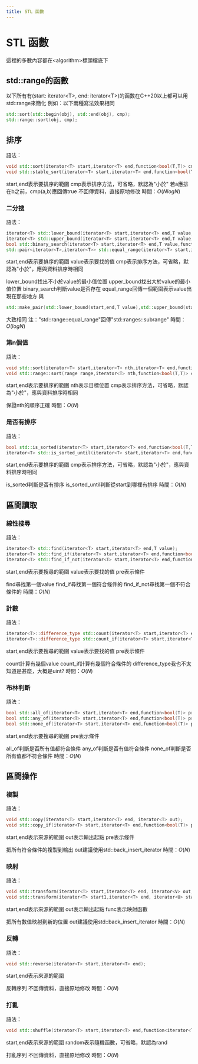 ```yaml
---
title: STL 函數
---
```

# STL 函數
這裡的多數內容都在\<algorithm\>標頭檔底下
## std::range的函數
以下所有有(start: iterator\<T\>, end: iterator\<T\>)的函數在C++20以上都可以用std::range來簡化
例如：以下兩種寫法效果相同
```cpp
std::sort(std::begin(obj), std::end(obj), cmp);
std::range::sort(obj, cmp);
```
## 排序
語法：
```cpp
void std::sort(iterator<T> start,iterator<T> end,function<bool(T,T)> cmp);
void std::stable_sort(iterator<T> start,iterator<T> end,function<bool(T,T)> cmp);
```
start,end表示要排序的範圍
cmp表示排序方法，可省略，默認為"小於"
若a應排在b之前，cmp(a,b)應回傳true
不回傳資料，直接原地修改
時間：$O(NlogN)$
### 二分搜
語法：
```cpp
iterator<T> std::lower_bound(iterator<T> start,iterator<T> end,T value,function<bool(T,T)> cmp);
iterator<T> std::upper_bound(iterator<T> start,iterator<T> end,T value,function<bool(T,T)> cmp);
bool std::binary_search(iterator<T> start,iterator<T> end,T value,function<bool(T,T)> cmp);
std::pair<iterator<T>,iterator<T>> std::equal_range(iterator<T> start,iterator<T> end,T value,function<bool(T,T)> cmp);
```
start,end表示要排序的範圍
value表示要找的值
cmp表示排序方法，可省略，默認為"小於"，應與資料排序時相同

lower_bound找出不小於value的最小值位置
upper_bound找出大於value的最小值位置
binary_search判斷value是否存在
equal_range回傳一個範圍表示value出現在那些地方
與
```cpp
std::make_pair(std::lower_bound(start,end,T value),std::upper_bound(start,end,T value));
```
大致相同
注："std::range::equal_range"回傳"std::ranges::subrange"
時間：$O(logN)$
### 第n個值
語法：
```cpp
void std::sort(iterator<T> start,iterator<T> nth,iterator<T> end,function<bool(T,T)> cmp);
void std::range::sort(range range,iterator<T> nth,function<bool(T,T)> cmp);
```
start,end表示要排序的範圍
nth表示目標位置
cmp表示排序方法，可省略，默認為"小於"，應與資料排序時相同

保證nth的順序正確
時間：$O(N)$
### 是否有排序
語法：
```cpp
bool std::is_sorted(iterator<T> start,iterator<T> end,function<bool(T,T)> cmp);
iterator<T> std::is_sorted_until(iterator<T> start,iterator<T> end,function<bool(T,T)> cmp);
```
start,end表示要排序的範圍
cmp表示排序方法，可省略，默認為"小於"，應與資料排序時相同

is_sorted判斷是否有排序
is_sorted_until判斷從start到哪裡有排序
時間：$O(N)$

## 區間讀取
### 線性搜尋
語法：
```cpp
iterator<T> std::find(iterator<T> start,iterator<T> end,T value);
iterator<T> std::find_if(iterator<T> start,iterator<T> end,function<bool(T)> pre);
iterator<T> std::find_if_not(iterator<T> start,iterator<T> end,function<bool(T)> pre);
```
start,end表示要搜尋的範圍
value表示要找的值
pre表示條件

find尋找第一個value
find_if尋找第一個符合條件的
find_if_not尋找第一個不符合條件的
時間：$O(N)$
### 計數
語法：
```cpp
iterator<T>::difference_type std::count(iterator<T> start,iterator<T> end,T value);
iterator<T>::difference_type std::count_if(iterator<T> start,iterator<T> end,function<bool(T)> pre);
```
start,end表示要搜尋的範圍
value表示要找的值
pre表示條件

count計算有幾個value
count_if計算有幾個符合條件的
difference_type我也不太知道是甚麼，大概是uint?
時間：$O(N)$
### 布林判斷
語法：
```cpp
bool std::all_of(iterator<T> start,iterator<T> end,function<bool(T)> pre);
bool std::any_of(iterator<T> start,iterator<T> end,function<bool(T)> pre);
bool std::none_of(iterator<T> start,iterator<T> end,function<bool(T)> pre);
```
start,end表示要搜尋的範圍
pre表示條件

all_of判斷是否所有值都符合條件
any_of判斷是否有值符合條件
none_of判斷是否所有值都不符合條件
時間：$O(N)$
## 區間操作
### 複製
語法：
```cpp
void std::copy(iterator<T> start,iterator<T> end, iterator<T> out);
void std::copy_if(iterator<T> start,iterator<T> end,function<bool(T)> pre);
```
start,end表示來源的範圍
out表示輸出起點
pre表示條件

把所有符合條件的複製到輸出
out建議使用std::back_insert_iterator
時間：$O(N)$
### 映射
語法：
```cpp
void std::transform(iterator<T> start,iterator<T> end, iterator<V> out, function<V(T)> func);
void std::transform(iterator<T> start1,iterator<T> end, iterator<U> start2, iterator<V> out, function<V(T,U)> func);
```
start,end表示來源的範圍
out表示輸出起點
func表示映射函數

把所有數值映射到新的位置
out建議使用std::back_insert_iterator
時間：$O(N)$
### 反轉
語法：
```cpp
void std::reverse(iterator<T> start,iterator<T> end);
```
start,end表示來源的範圍

反轉序列
不回傳資料，直接原地修改
時間：$O(N)$
### 打亂
語法：
```cpp
void std::shuffle(iterator<T> start,iterator<T> end,function<iterator<T>::difference_type()> random);
```
start,end表示來源的範圍
random表示隨機函數，可省略，默認為rand

打亂序列
不回傳資料，直接原地修改
時間：$O(N)$

